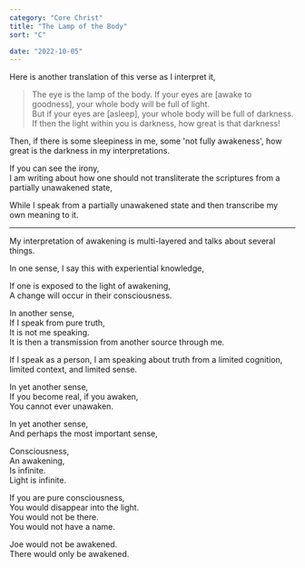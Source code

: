 ```yaml
---
category: "Core Christ" 
title: "The Lamp of the Body"
sort: "C" 

date: "2022-10-05"
---  
```


Here is another translation of this verse as I interpret it, 

> The eye is the lamp of the body. If your eyes are [awake to goodness], your whole body will be full of light.  
 But if your eyes are [asleep], your whole body will be full of darkness.
 If then the light within you is darkness, how great is that darkness!   

Then, if there is some sleepiness in me, some 'not fully awakeness', 
how great is the darkness in my interpretations.  

If you can see the irony,  
I am writing about how one should not transliterate the scriptures from a partially unawakened state,   

While I speak from a partially unawakened state and then transcribe my own meaning to it. 

---

My interpretation of awakening is multi-layered and talks about several things.  

In one sense, I say this with experiential knowledge, 

If one is exposed to the light of awakening,  
A change will occur in their consciousness. 

In another sense,  
If I speak from pure truth,  
It is not me speaking.  
It is then a transmission from another source through me. 

If I speak as a person, I am speaking about truth from a limited cognition, limited context, and limited sense.  

In yet another sense,  
If you become real, if you awaken,  
You cannot ever unawaken. 

In yet another sense,  
And perhaps the most important sense, 

Consciousness,  
An awakening,   
Is infinite.  
Light is infinite. 

If you are pure consciousness,  
You would disappear into the light.   
You would not be there.   
You would not have a name. 

Joe would not be awakened.  
There would only be awakened.